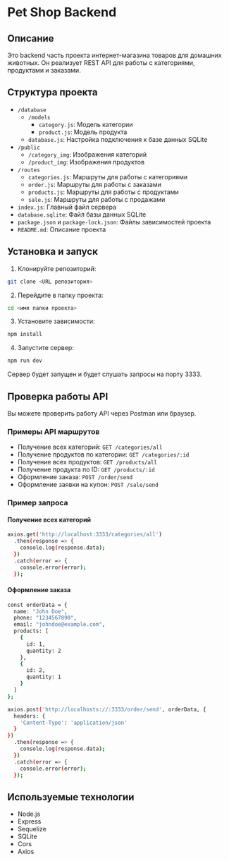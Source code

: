 # Pet Shop Backend

## Описание

Это backend часть проекта интернет-магазина товаров для домашних животных. Он реализует REST API для работы с категориями, продуктами и заказами.

## Структура проекта

- `/database`
  - `/models`
    - `category.js`: Модель категории
    - `product.js`: Модель продукта
  - `database.js`: Настройка подключения к базе данных SQLite
- `/public`
  - `/category_img`: Изображения категорий
  - `/product_img`: Изображения продуктов
- `/routes`
  - `categories.js`: Маршруты для работы с категориями
  - `order.js`: Маршруты для работы с заказами
  - `products.js`: Маршруты для работы с продуктами
  - `sale.js`: Маршруты для работы с продажами
- `index.js`: Главный файл сервера
- `database.sqlite`: Файл базы данных SQLite
- `package.json` и `package-lock.json`: Файлы зависимостей проекта
- `README.md`: Описание проекта

## Установка и запуск

1. Клонируйте репозиторий:

```bash
git clone <URL репозитория>
```

2. Перейдите в папку проекта:

```bash
cd <имя папки проекта>
```

3. Установите зависимости:

```bash
npm install
```

4. Запустите сервер:

```bash
npm run dev
```

Сервер будет запущен и будет слушать запросы на порту 3333.

## Проверка работы API

Вы можете проверить работу API через Postman или браузер.

### Примеры API маршрутов

- Получение всех категорий: `GET /categories/all`
- Получение продуктов по категории: `GET /categories/:id`
- Получение всех продуктов: `GET /products/all`
- Получение продукта по ID: `GET /products/:id`
- Оформление заказа: `POST /order/send`
- Оформление заявки на купон: `POST /sale/send`

### Пример запроса

#### Получение всех категорий

```bash
axios.get('http://localhost:3333/categories/all')
  .then(response => {
    console.log(response.data);
  })
  .catch(error => {
    console.error(error);
  });
```

#### Оформление заказа

```bash
const orderData = {
  name: "John Doe",
  phone: "1234567890",
  email: "johndoe@example.com",
  products: [
    {
      id: 1,
      quantity: 2
    },
    {
      id: 2,
      quantity: 1
    }
  ]
};

axios.post('http://localhosts://:3333/order/send', orderData, {
  headers: {
    'Content-Type': 'application/json'
  }
})
  .then(response => {
    console.log(response.data);
  })
  .catch(error => {
    console.error(error);
  });
```

## Используемые технологии

- Node.js
- Express
- Sequelize
- SQLite
- Cors
- Axios
